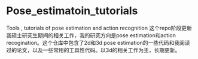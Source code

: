 # Pose_estimatoin_tutorials
Tools , tutorials of pose estimation and action recognition
这个repo阶段更新我硕士研究生期间的相关工作，我的研究方向是pose estimation和action recogination。这个仓库中包含了2d和3d pose estimation的一些代码和我阅读过的论文，以及一些常用的工具性代码。以3d的相关工作为主，长期更新。

